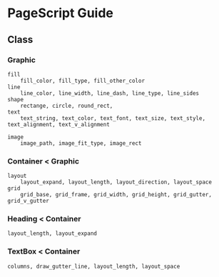 
# PageScript Guide

## Class

### Graphic
	fill
		fill_color, fill_type, fill_other_color
	line
		line_color, line_width, line_dash, line_type, line_sides
	shape
		rectange, circle, round_rect, 
	text
		text_string, text_color, text_font, text_size, text_style, text_alignment, text_v_alignment
		
	image
		image_path, image_fit_type, image_rect

### Container < Graphic
	layout 
		layout_expand, layout_length, layout_direction, layout_space
	grid
		grid_base, grid_frame, grid_width, grid_height, grid_gutter, grid_v_gutter
	
### Heading < Container
	layout_length, layout_expand
	
### TextBox < Container
	columns, draw_gutter_line, layout_length, layout_space
	